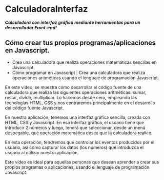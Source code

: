 # CalculadoraInterfaz
**_Calculadora con interfaz gráfica mediante herramientas para un desarrollador Front-end!_**

## Cómo crear tus propios programas/aplicaciones en Javascript. 
- Crea una calculadora que realiza operaciones matemáticas sencillas en Javascript.
- Cómo programar en Javascript | Crea una calculadora que realiza operaciones aritméticas usando el lenguaje de programación Javascript.

En este vídeo, se muestra cómo desarrollar el código fuente de una calculadora que realiza las siguientes operaciones aritméticas: sumar, restar, dividir, multiplicar. Lo hacemos desde cero, empleando las tecnologías HTML, CSS y nos centraremos principalmente en el desarrollo del código fuente Javascript.

En nuestra aplicación, tenemos una interfaz gráfica sencilla, creada con HTML, CSS y Javascript. En esa interfaz gráfica, el usuario tiene que introducir 2 números y luego, tendrá que seleccionar, desde un menú despegable, qué operación matemática desea que la calculadora realice. 

En esta operación, tendremos que controlar los eventos producidos por el usuario, así como capturar los datos (los números) que introduzca el usuario al utilizar nuestra aplicación. 

Este vídeo es ideal para aquellas personas que desean aprender a crear sus propios programas o aplicaciones, usando el lenguaje de programación Javascript. 
